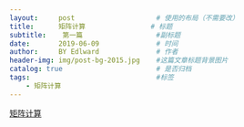 ```yaml
---
layout:     post                    # 使用的布局（不需要改）
title:      矩阵计算                # 标题 
subtitle:    第一篇                  #副标题
date:       2019-06-09              # 时间
author:     BY Edlward              # 作者
header-img: img/post-bg-2015.jpg    #这篇文章标题背景图片
catalog: true                       # 是否归档
tags:                               #标签
    - 矩阵计算
---
```


[矩阵计算](http://math.ecnu.edu.cn/~jypan/Teaching/MatrixComp/)  
